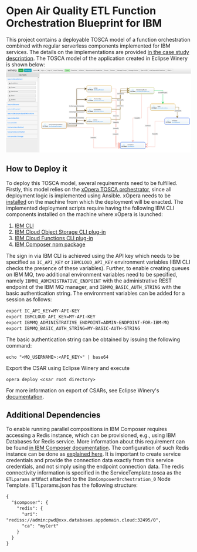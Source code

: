 # Open Air Quality ETL Function Orchestration Blueprint for IBM
This project contains a deployable TOSCA model of a function orchestration combined with regular serverless components implemented for IBM services.
The details on the implementations are provided [in the case study description](../../../../etl-case-study/README.md).
The TOSCA model of the application created in Eclipse Winery is shown below:
![IBM Model](ibm-app.png)

## How to Deploy it
To deploy this TOSCA model, several requirements need to be fulfilled. 
Firstly, this model relies on the [xOpera TOSCA orchestrator](https://github.com/xlab-si/xopera-opera), since all deployment logic is implemented using Ansible. 
xOpera needs to be [installed](https://xlab-si.github.io/xopera-docs/opera_cli.html#installation) on the machine from which the deployment will be enacted.
The implemented deployment scripts require having the following IBM CLI components installed on the machine where xOpera is launched:
1. [IBM CLI](https://cloud.ibm.com/docs/cli?topic=cli-install-ibmcloud-cli)
2. [IBM Cloud Object Storage CLI plug-in](https://cloud.ibm.com/docs/cli?topic=cli-install-devtools-manually#installing-ibm-cloud-object-storage-cli-plug-in)
3. [IBM Cloud Functions CLI plug-in](https://cloud.ibm.com/docs/cli?topic=cli-install-devtools-manually#idt-install-functions)
4. [IBM Composer npm package](https://github.com/ibm-functions/composer#installation)

The sign in via IBM CLI is achieved using the API key which needs to be specified as `IC_API_KEY` or `IBMCLOUD_API_KEY` environment variables (IBM CLI checks the presence of these variables).
Further, to enable creating queues on IBM MQ, two additional environment variables need to be specified, namely `IBMMQ_ADMINISTRATIVE_ENDPOINT` with the administrative REST endpoint of the IBM MQ manager, and `IBMMQ_BASIC_AUTH_STRING` with the basic authentication string.
The environment variables can be added for a session as follows:
```
export IC_API_KEY=MY-API-KEY
export IBMCLOUD_API_KEY=MY-API-KEY
export IBMMQ_ADMINISTRATIVE_ENDPOINT=ADMIN-ENDPOINT-FOR-IBM-MQ
export IBMMQ_BASIC_AUTH_STRING=MY-BASIC-AUTH-STRING
```
The basic authentication string can be obtained by issuing the following command:
```
echo "<MQ_USERNAME>:<API_KEY>" | base64
```

Export the CSAR using Eclipse Winery and execute 
```
opera deploy <csar root directory>
```
For more information on export of CSARs, see Eclipse Winery's [documentation](https://winery.readthedocs.io/en/latest/user/getting-started.html).


## Additional Dependencies
To enable running parallel compositions in IBM Composer requires accessing a Redis instance, which can be provisioned, e.g., using IBM Databases for Redis service.
More information about this requirement can be found [in IBM Composer documentation](https://github.com/ibm-functions/composer#parallel-compositions-with-redis).
The configuration of such Redis instance can be done as [explained here](https://github.com/iaas-splab/faas-migration/tree/master/MatrixMultiplication/IBMCloud).
It is important to create service credentials and provide the connection data exactly from this service credentials, and not simply using the endpoint connection data.
The redis connectivity information is specified in the ServiceTemplate.tosca as the `ETLparams` artifact attached to the `IbmComposerOrchestration_0` Node Template.
ETLparams.json has the following structure:
```
{
  "$composer": {
    "redis": {
      "uri": "rediss://admin:pwd@xxx.databases.appdomain.cloud:32495/0",
      "ca": "myCert"
    }
  }
}
```

